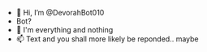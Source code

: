 - 👋 Hi, I’m @DevorahBot010
- Bot?
- 🌱 I'm everything and nothing 
- 📫 Text and you shall more likely
  be reponded.. maybe
<!---
DevorahBot010/DevorahBot010 is a ✨ special ✨ repository because its `README.md` (this file) appears on your GitHub profile.
You can click the Preview link to take a look at your changes.
--->
